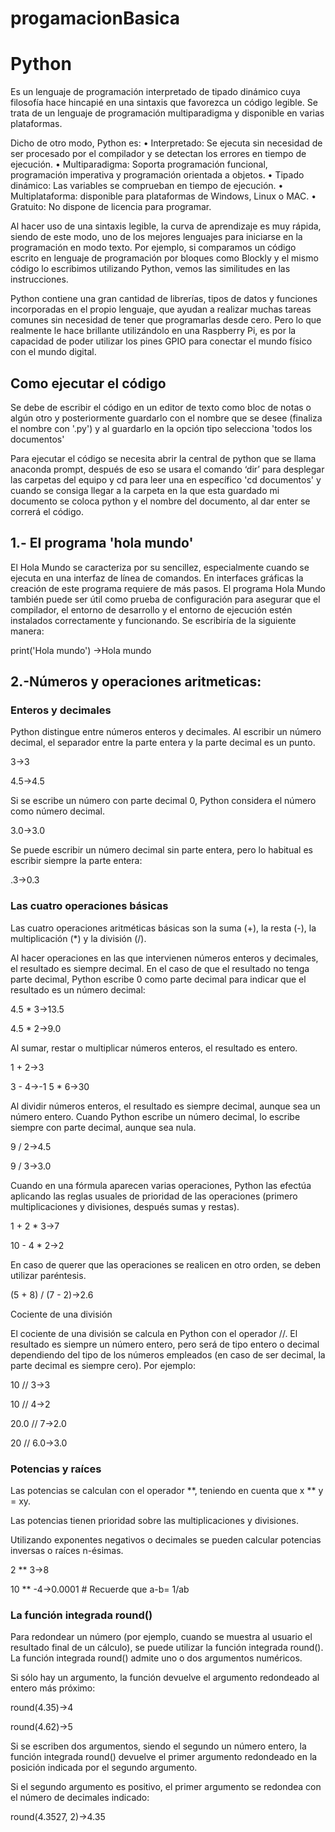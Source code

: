 # progamacionBasica

# Python

Es un lenguaje de programación interpretado de tipado dinámico cuya filosofía hace hincapié en una sintaxis que favorezca un código legible. Se trata de un lenguaje de programación multiparadigma y disponible en varias plataformas.

Dicho de otro modo, Python es:
•	Interpretado: Se ejecuta sin necesidad de ser procesado por el compilador y se detectan los errores en tiempo de ejecución.
•	Multiparadigma: Soporta programación funcional, programación imperativa y programación orientada a objetos.
•	Tipado dinámico: Las variables se comprueban en tiempo de ejecución.
•	Multiplataforma: disponible para plataformas de Windows, Linux o MAC.
•	Gratuito: No dispone de licencia para programar.
 
Al hacer uso de una sintaxis legible, la curva de aprendizaje es muy rápida, siendo de este modo, uno de los mejores lenguajes para iniciarse en la programación en modo texto. Por ejemplo, si comparamos un código escrito en lenguaje de programación por bloques como Blockly y el mismo código lo escribimos utilizando Python, vemos las similitudes en las instrucciones.

Python contiene una gran cantidad de librerías, tipos de datos y funciones incorporadas en el propio lenguaje, que ayudan a realizar muchas tareas comunes sin necesidad de tener que programarlas desde cero. Pero lo que realmente le hace brillante utilizándolo en una Raspberry Pi, es por la capacidad de poder utilizar los pines GPIO para conectar el mundo físico con el mundo digital.

## Como ejecutar el código

Se debe de escribir el código en un editor de texto como bloc de notas o algún otro y posteriormente guardarlo con el nombre que se desee (finaliza el nombre con '.py') y al guardarlo en la opción tipo selecciona 'todos los documentos'

Para ejecutar el código se necesita abrir la central de python que se llama anaconda prompt, después de eso se usara el comando ‘dir’ para desplegar las carpetas del equipo y cd para leer una en específico 'cd documentos' y cuando se consiga llegar a la carpeta en la que esta guardado mi documento se coloca python y el nombre del documento, al dar enter se correrá el código.


## 1.- El programa 'hola mundo'

El Hola Mundo se caracteriza por su sencillez, especialmente cuando se ejecuta en una interfaz de línea de comandos. En interfaces gráficas la creación de este programa requiere de más pasos.
El programa Hola Mundo también puede ser útil como prueba de configuración para asegurar que el compilador, el entorno de desarrollo y el entorno de ejecución estén instalados correctamente y funcionando.
Se escribiría de la siguiente manera:

print('Hola mundo')  ->Hola mundo

## 2.-Números y operaciones aritmeticas:

### Enteros y decimales

Python distingue entre números enteros y decimales. Al escribir un número decimal, el separador entre la parte entera y la parte decimal es un punto.

3->3

4.5->4.5

Si se escribe un número con parte decimal 0, Python considera el número como número decimal.

3.0->3.0

Se puede escribir un número decimal sin parte entera, pero lo habitual es escribir siempre la parte entera:

.3->0.3

### Las cuatro operaciones básicas

Las cuatro operaciones aritméticas básicas son la suma (+), la resta (-), la multiplicación (*) y la división (/).

Al hacer operaciones en las que intervienen números enteros y decimales, el resultado es siempre decimal. En el caso de que el resultado no tenga parte decimal, Python escribe 0 como parte decimal para indicar que el resultado es un número decimal:

4.5 * 3->13.5

4.5 * 2->9.0

Al sumar, restar o multiplicar números enteros, el resultado es entero.

1 + 2->3

3 - 4->-1
5 * 6->30

Al dividir números enteros, el resultado es siempre decimal, aunque sea un número entero. Cuando Python escribe un número decimal, lo escribe siempre con parte decimal, aunque sea nula.

9 / 2->4.5

9 / 3->3.0

Cuando en una fórmula aparecen varias operaciones, Python las efectúa aplicando las reglas usuales de prioridad de las operaciones (primero multiplicaciones y divisiones, después sumas y restas).

1 + 2 * 3->7

10 - 4 * 2->2

En caso de querer que las operaciones se realicen en otro orden, se deben utilizar paréntesis.

(5 + 8) / (7 - 2)->2.6

Cociente de una división

El cociente de una división se calcula en Python con el operador //. El resultado es siempre un número entero, pero será de tipo entero o decimal dependiendo del tipo de los números empleados (en caso de ser decimal, la parte decimal es siempre cero). Por ejemplo:

10 // 3->3

10 // 4->2

20.0 // 7->2.0

20 // 6.0->3.0

### Potencias y raíces

Las potencias se calculan con el operador **, teniendo en cuenta que x ** y = xy.

Las potencias tienen prioridad sobre las multiplicaciones y divisiones.

Utilizando exponentes negativos o decimales se pueden calcular potencias inversas o raíces n-ésimas.

 
2 ** 3->8

10 ** -4->0.0001           # Recuerde que a-b= 1/ab

### La función integrada round()

Para redondear un número (por ejemplo, cuando se muestra al usuario el resultado final de un cálculo), se puede utilizar la función integrada round(). La función integrada round() admite uno o dos argumentos numéricos.

Si sólo hay un argumento, la función devuelve el argumento redondeado al entero más próximo:

round(4.35)->4

round(4.62)->5

Si se escriben dos argumentos, siendo el segundo un número entero, la función integrada round() devuelve el primer argumento redondeado en la posición indicada por el segundo argumento.

Si el segundo argumento es positivo, el primer argumento se redondea con el número de decimales indicado:

round(4.3527, 2)->4.35

